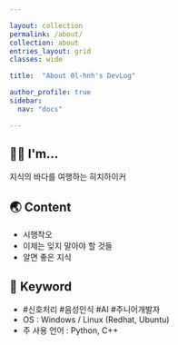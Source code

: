 ```yaml
---

layout: collection
permalink: /about/
collection: about
entries_layout: grid
classes: wide

title:  "About 0l-hnh's DevLog"

author_profile: true
sidebar:
  nav: "docs"

---
```


## 👩‍🚀 I'm...
지식의 바다를 여행하는 히치하이커

## 🌏 Content

* 시행착오
* 이제는 잊지 말아야 할 것들
* 알면 좋은 지식

## 🚀 Keyword
* #신호처리 #음성인식 #AI #주니어개발자
* OS : Windows / Linux (Redhat, Ubuntu)
* 주 사용 언어 : Python, C++